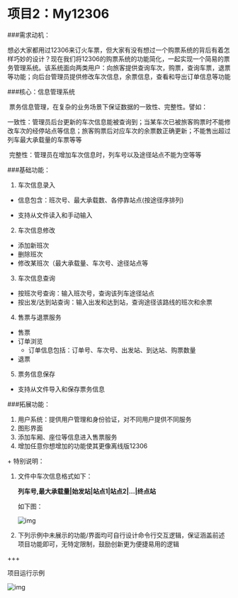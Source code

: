 # **项目2：My12306**

###需求动机：

​	想必大家都用过12306来订火车票，但大家有没有想过一个购票系统的背后有着怎样巧妙的设计？现在我们将12306的购票系统的功能简化，一起实现一个简易的票务管理系统。该系统面向两类用户：向旅客提供查询车次，购票，查询车票，退票等功能；向后台管理员提供修改车次信息，余票信息，查看和导出订单信息等功能



###核心：信息管理系统

​	票务信息管理，在复杂的业务场景下保证数据的一致性、完整性。譬如：

​	一致性：管理员后台更新的车次信息能被查询到；当某车次已被旅客购票时不能修改车次的经停站点等信息；旅客购票后对应车次的余票数正确更新；不能售出超过列车最大承载量的车票等等

​	完整性：管理员在增加车次信息时，列车号以及途径站点不能为空等等



###基础功能：

1. 车次信息录入

- 信息包含：班次号、最大承载数、各停靠站点(按途径序排列)

- 支持从文件读入和手动输入

2. 车次信息修改

- 添加新班次
- 删除班次
- 修改某班次（最大承载量、车次号、途径站点等

3. 车次信息查询

- 按班次号查询：输入班次号，查询该列车途径站点
- 按出发/达到站查询：输入出发和达到站，查询途径该路线的班次和余票

4. 售票与退票服务

- 售票
- 订单浏览
  - 订单信息包括：订单号、车次号、出发站、到达站、购票数量
- 退票

5. 票务信息保存

- 支持从文件导入和保存票务信息

###拓展功能：

1. 用户系统：提供用户管理和身份验证，对不同用户提供不同服务
2. 图形界面
3. 添加车厢、座位等信息进入售票服务
4. 增加任意你想增加的功能使其更像离线版12306



\+ 特别说明：

1. 文件中车次信息格式如下：

   **列车号,最大承载量|始发站|站点1|站点2|...|终点站**

   如下图：

   ![img](https://docimg2.docs.qq.com/image/11JNCB1DJGSqJDA4G4TenA?w=843&h=151)

2. 下列示例中未展示的功能/界面均可自行设计命令行交互逻辑，保证涵盖前述项目功能即可，无特定限制，鼓励创新更为便捷易用的逻辑

+++

项目运行示例

![img](https://docimg5.docs.qq.com/image/WCVdPfe06euE_1r6JTQ2lg?w=1652&h=1050)